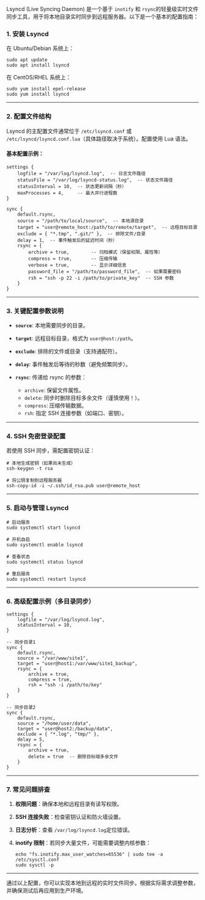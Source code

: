 

Lsyncd (Live Syncing Daemon) 是一个基于 `inotify`​ 和 `rsync`​ 的轻量级实时文件同步工具，用于将本地目录实时同步到远程服务器。以下是一个基本的配置指南：

### **1. 安装 Lsyncd**

在 Ubuntu/Debian 系统上：

```
sudo apt update
sudo apt install lsyncd
```

在 CentOS/RHEL 系统上：

```
sudo yum install epel-release
sudo yum install lsyncd
```

---

### **2. 配置文件结构**

Lsyncd 的主配置文件通常位于 `/etc/lsyncd.conf`​ 或 `/etc/lsyncd/lsyncd.conf.lua`​（具体路径取决于系统）。配置使用 Lua 语法。

#### **基本配置示例：**

```
settings {
    logfile = "/var/log/lsyncd.log",  -- 日志文件路径
    statusFile = "/var/log/lsyncd-status.log",  -- 状态文件路径
    statusInterval = 10,  -- 状态更新间隔（秒）
    maxProcesses = 4,     -- 最大并行进程数
}

sync {
    default.rsync,
    source = "/path/to/local/source",  -- 本地源目录
    target = "user@remote_host:/path/to/remote/target",  -- 远程目标目录
    exclude = { "*.tmp", ".git/" },  -- 排除文件/目录
    delay = 1,  -- 事件触发后的延迟时间（秒）
    rsync = {
        archive = true,        -- 归档模式（保留权限、属性等）
        compress = true,       -- 压缩传输
        verbose = true,        -- 显示详细信息
        password_file = "/path/to/password_file",  -- 如果需要密码
        rsh = "ssh -p 22 -i /path/to/private_key"  -- SSH 参数
    }
}
```

---

### **3. 关键配置参数说明**

- ​**​`source`​**​: 本地需要同步的目录。
- ​**​`target`​**​: 远程目标目录，格式为 `user@host:/path`​。
- ​**​`exclude`​**​: 排除的文件或目录（支持通配符）。
- ​**​`delay`​**​: 事件触发后等待的秒数（避免频繁同步）。
- ​**​`rsync`​**​: 传递给 rsync 的参数：

  - ​`archive`​: 保留文件属性。
  - ​`delete`​: 同步时删除目标多余文件（谨慎使用！）。
  - ​`compress`​: 压缩传输数据。
  - ​`rsh`​: 指定 SSH 连接参数（如端口、密钥）。

---

### **4. SSH 免密登录配置**

若使用 SSH 同步，需配置密钥认证：

```
# 本地生成密钥（如果尚未生成）
ssh-keygen -t rsa

# 将公钥复制到远程服务器
ssh-copy-id -i ~/.ssh/id_rsa.pub user@remote_host
```

---

### **5. 启动与管理 Lsyncd**

```
# 启动服务
sudo systemctl start lsyncd

# 开机自启
sudo systemctl enable lsyncd

# 查看状态
sudo systemctl status lsyncd

# 重启服务
sudo systemctl restart lsyncd
```

---

### **6. 高级配置示例（多目录同步）**

```
settings {
    logfile = "/var/log/lsyncd.log",
    statusInterval = 10,
}

-- 同步目录1
sync {
    default.rsync,
    source = "/var/www/site1",
    target = "user@host1:/var/www/site1_backup",
    rsync = {
        archive = true,
        compress = true,
        rsh = "ssh -i /path/to/key"
    }
}

-- 同步目录2
sync {
    default.rsync,
    source = "/home/user/data",
    target = "user@host2:/backup/data",
    exclude = { "*.log", "tmp/" },
    delay = 5,
    rsync = {
        archive = true,
        delete = true  -- 删除目标端多余文件
    }
}
```

---

### **7. 常见问题排查**

1. **权限问题**：确保本地和远程目录有读写权限。
2. **SSH 连接失败**：检查密钥认证和防火墙设置。
3. **日志分析**：查看 `/var/log/lsyncd.log`​ 定位错误。
4. **inotify 限制**：若同步大量文件，可能需要调整内核参数：  

    ```
    echo "fs.inotify.max_user_watches=65536" | sudo tee -a /etc/sysctl.conf
    sudo sysctl -p
    ```

---

通过以上配置，你可以实现本地到远程的实时文件同步。根据实际需求调整参数，并确保测试后再应用到生产环境。
